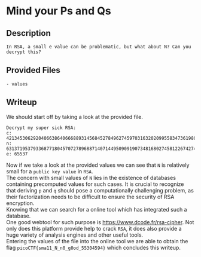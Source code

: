 # Mind your Ps and Qs

## Description
```
In RSA, a small e value can be problematic, but what about N? Can you decrypt this?
```

## Provided Files
```
- values
```

## Writeup

We should start off by taking a look at the provided file. <br/>
```
Decrypt my super sick RSA:
c: 421345306292040663864066688931456845278496274597031632020995583473619804626233684
n: 631371953793368771804570727896887140714495090919073481680274581226742748040342637
e: 65537
```

Now if we take a look at the provided values we can see that `N` is relatively small for a `public key value` in `RSA`. <br/>
The concern with small values of `N` lies in the existence of databases containing precomputed values for such cases. It is crucial to recognize that deriving `p` and `q` should pose a computationally challenging problem, as their factorization needs to be difficult to ensure the security of RSA encryption. <br/>
Knowing that we can search for a online tool which has integrated such a database. <br/>
One good webtool for such purpose is https://www.dcode.fr/rsa-cipher. Not only does this platform provide help to crack `RSA`, it does also provide a huge variety of analysis engines and other useful tools. <br/>
Entering the values of the file into the online tool we are able to obtain the flag `picoCTF{sma11_N_n0_g0od_55304594}` which concludes this writeup.  
